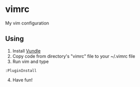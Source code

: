 # vimrc
My vim configuration

## Using
1. Install [Vundle](https://github.com/VundleVim/Vundle.vim)
2. Copy code from directory's "vimrc" file to your ~/.vimrc file
3. Run vim and type 
```
:PluginInstall
```
4. Have fun!
